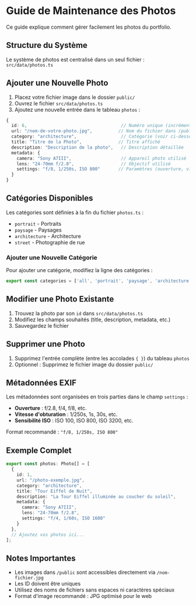 # Guide de Maintenance des Photos

Ce guide explique comment gérer facilement les photos du portfolio.

## Structure du Système

Le système de photos est centralisé dans un seul fichier : `src/data/photos.ts`

## Ajouter une Nouvelle Photo

1. Placez votre fichier image dans le dossier `public/`
2. Ouvrez le fichier `src/data/photos.ts`
3. Ajoutez une nouvelle entrée dans le tableau `photos` :

```typescript
{
  id: 6,                                    // Numéro unique (incrémentez le dernier)
  url: "/nom-de-votre-photo.jpg",          // Nom du fichier dans /public
  category: "architecture",                 // Catégorie (voir ci-dessous)
  title: "Titre de la Photo",              // Titre affiché
  description: "Description de la photo",   // Description détaillée
  metadata: {
    camera: "Sony A7III",                   // Appareil photo utilisé
    lens: "24-70mm f/2.8",                  // Objectif utilisé
    settings: "f/8, 1/250s, ISO 800"       // Paramètres (ouverture, vitesse, ISO)
  }
}
```

## Catégories Disponibles

Les catégories sont définies à la fin du fichier `photos.ts` :

- `portrait` - Portraits
- `paysage` - Paysages
- `architecture` - Architecture
- `street` - Photographie de rue

### Ajouter une Nouvelle Catégorie

Pour ajouter une catégorie, modifiez la ligne des catégories :

```typescript
export const categories = ['all', 'portrait', 'paysage', 'architecture', 'street', 'nouvelle-categorie'] as const;
```

## Modifier une Photo Existante

1. Trouvez la photo par son `id` dans `src/data/photos.ts`
2. Modifiez les champs souhaités (title, description, metadata, etc.)
3. Sauvegardez le fichier

## Supprimer une Photo

1. Supprimez l'entrée complète (entre les accolades `{ }`) du tableau `photos`
2. Optionnel : Supprimez le fichier image du dossier `public/`

## Métadonnées EXIF

Les métadonnées sont organisées en trois parties dans le champ `settings` :

- **Ouverture** : f/2.8, f/4, f/8, etc.
- **Vitesse d'obturation** : 1/250s, 1s, 30s, etc.
- **Sensibilité ISO** : ISO 100, ISO 800, ISO 3200, etc.

Format recommandé : `"f/8, 1/250s, ISO 800"`

## Exemple Complet

```typescript
export const photos: Photo[] = [
  {
    id: 1,
    url: "/photo-exemple.jpg",
    category: "architecture",
    title: "Tour Eiffel de Nuit",
    description: "La Tour Eiffel illuminée au coucher du soleil",
    metadata: {
      camera: "Sony A7III",
      lens: "24-70mm f/2.8",
      settings: "f/4, 1/60s, ISO 1600"
    }
  },
  // Ajoutez vos photos ici...
];
```

## Notes Importantes

- Les images dans `/public` sont accessibles directement via `/nom-fichier.jpg`
- Les ID doivent être uniques
- Utilisez des noms de fichiers sans espaces ni caractères spéciaux
- Format d'image recommandé : JPG optimisé pour le web

